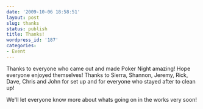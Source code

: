```yaml
---
date: '2009-10-06 18:58:51'
layout: post
slug: thanks
status: publish
title: Thanks!
wordpress_id: '187'
categories:
- Event
---
```


Thanks to everyone who came out and made Poker Night amazing!
Hope everyone enjoyed themselves!
Thanks to Sierra, Shannon, Jeremy, Rick, Dave, Chris and John for set up and for everyone who stayed after to clean up!

We'll let everyone know more about whats going on in the works very soon!
